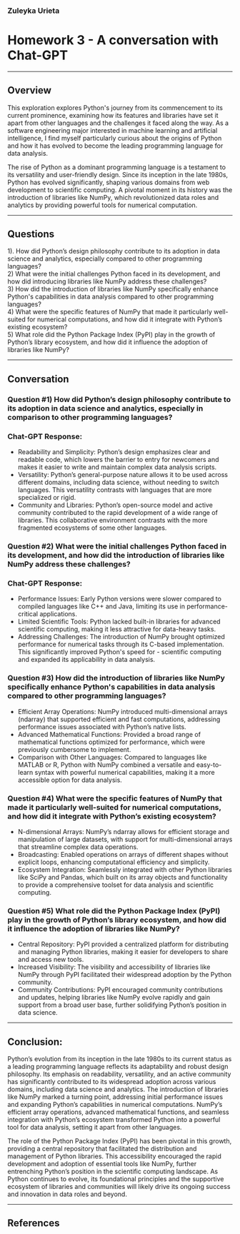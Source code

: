 ### Zuleyka Urieta 
# Homework 3 - A conversation with Chat-GPT
*** 
## Overview

This exploration explores Python's journey from its commencement to its current prominence, examining how its features and libraries have set it apart from other languages and the challenges it faced along the way. As a software engineering major interested in machine learning and artificial intelligence, I find myself particularly curious about the origins of Python and how it has evolved to become the leading programming language for data analysis.

The rise of Python as a dominant programming language is a testament to its versatility and user-friendly design. Since its inception in the late 1980s, Python has evolved significantly, shaping various domains from web development to scientific computing. A pivotal moment in its history was the introduction of libraries like NumPy, which revolutionized data roles and analytics by providing powerful tools for numerical computation. 

***
## Questions

1). How did Python’s design philosophy contribute to its adoption in data science and analytics, especially compared to other programming languages? <br>
2) What were the initial challenges Python faced in its development, and how did introducing libraries like NumPy address these challenges? <br>
3) How did the introduction of libraries like NumPy specifically enhance Python's capabilities in data analysis compared to other programming languages? <br>
4) What were the specific features of NumPy that made it particularly well-suited for numerical computations, and how did it integrate with Python’s existing ecosystem? <br>
5) What role did the Python Package Index (PyPI) play in the growth of Python’s library ecosystem, and how did it influence the adoption of libraries like NumPy? <br>

***
## Conversation 
### Question #1) How did Python’s design philosophy contribute to its adoption in data science and analytics, especially in comparison to other programming languages?
### Chat-GPT Response: 
- Readability and Simplicity: Python’s design emphasizes clear and readable code, which lowers the barrier to entry for newcomers and makes it easier to write and maintain complex data analysis scripts.
- Versatility: Python’s general-purpose nature allows it to be used across different domains, including data science, without needing to switch languages. This versatility contrasts with languages that are more specialized or rigid.
- Community and Libraries: Python’s open-source model and active community contributed to the rapid development of a wide range of libraries. This collaborative environment contrasts with the more fragmented ecosystems of some other languages.

### Question #2) What were the initial challenges Python faced in its development, and how did the introduction of libraries like NumPy address these challenges?
### Chat-GPT Response: 
- Performance Issues: Early Python versions were slower compared to compiled languages like C++ and Java, limiting its use in performance-critical applications.
- Limited Scientific Tools: Python lacked built-in libraries for advanced scientific computing, making it less attractive for data-heavy tasks.
- Addressing Challenges: The introduction of NumPy brought optimized performance for numerical tasks through its C-based implementation. This significantly improved Python's speed for - scientific computing and expanded its applicability in data analysis.

### Question #3) How did the introduction of libraries like NumPy specifically enhance Python's capabilities in data analysis compared to other programming languages?
- Efficient Array Operations: NumPy introduced multi-dimensional arrays (ndarray) that supported efficient and fast computations, addressing performance issues associated with Python’s native lists.
- Advanced Mathematical Functions: Provided a broad range of mathematical functions optimized for performance, which were previously cumbersome to implement.
- Comparison with Other Languages: Compared to languages like MATLAB or R, Python with NumPy combined a versatile and easy-to-learn syntax with powerful numerical capabilities, making it a more accessible option for data analysis.

### Question #4) What were the specific features of NumPy that made it particularly well-suited for numerical computations, and how did it integrate with Python’s existing ecosystem?
- N-dimensional Arrays: NumPy’s ndarray allows for efficient storage and manipulation of large datasets, with support for multi-dimensional arrays that streamline complex data operations.
- Broadcasting: Enabled operations on arrays of different shapes without explicit loops, enhancing computational efficiency and simplicity.
- Ecosystem Integration: Seamlessly integrated with other Python libraries like SciPy and Pandas, which built on its array objects and functionality to provide a comprehensive toolset for data analysis and scientific computing.

### Question #5) What role did the Python Package Index (PyPI) play in the growth of Python’s library ecosystem, and how did it influence the adoption of libraries like NumPy?
- Central Repository: PyPI provided a centralized platform for distributing and managing Python libraries, making it easier for developers to share and access new tools.
- Increased Visibility: The visibility and accessibility of libraries like NumPy through PyPI facilitated their widespread adoption by the Python community.
-  Community Contributions: PyPI encouraged community contributions and updates, helping libraries like NumPy evolve rapidly and gain support from a broad user base, further solidifying Python’s position in data science.
***

## Conclusion:
Python’s evolution from its inception in the late 1980s to its current status as a leading programming language reflects its adaptability and robust design philosophy. Its emphasis on readability, versatility, and an active community has significantly contributed to its widespread adoption across various domains, including data science and analytics. The introduction of libraries like NumPy marked a turning point, addressing initial performance issues and expanding Python’s capabilities in numerical computations. NumPy’s efficient array operations, advanced mathematical functions, and seamless integration with Python’s ecosystem transformed Python into a powerful tool for data analysis, setting it apart from other languages.

The role of the Python Package Index (PyPI) has been pivotal in this growth, providing a central repository that facilitated the distribution and management of Python libraries. This accessibility encouraged the rapid development and adoption of essential tools like NumPy, further entrenching Python’s position in the scientific computing landscape. As Python continues to evolve, its foundational principles and the supportive ecosystem of libraries and communities will likely drive its ongoing success and innovation in data roles and beyond.

***

## References
